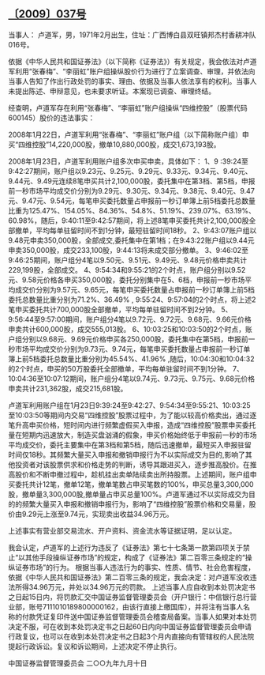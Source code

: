 ## [〔2009〕037号](http://www.csrc.gov.cn/pub/zjhpublic/G00306212/200911/t20091111_167940.htm)



当事人：
卢道军，男，1971年2月出生，住址：广西博白县双旺镇邦杰村香耕冲队016号。

依据《中华人民共和国证券法》（以下简称《证券法》）有关规定，我会依法对卢道军利用“张春梅”、“李丽虹”账户组操纵股价行为进行了立案调查、审理，并依法向当事人告知了作出行政处罚的事实、理由、依据及当事人依法享有的权利。当事人未提出陈述、申辩意见，也未要求听证。本案现已调查、审理终结。

经查明，卢道军存在利用“张春梅”、“李丽虹”账户组操纵“四维控股”（股票代码600145）股价的违法事实：

2008年1月22日，卢道军利用“张春梅”、“李丽虹”账户组（以下简称账户组）申买“四维控股”14,220,000股，撤单10,880,000股，成交1,673,193股。

2008年1月23日，卢道军利用账户组多次申买申卖，具体如下：
1、9 :39:24至9:42:27期间，账户组以9.23元、9.25元、9.29元、9.33元、9.34元、9.40元、9.44元、9.49元连续8笔申买共计2,100,000股，委托集中在第3档、第5档，申报前一秒市场平均成交价分别为9.29元、9.30元、9.34元、9.38元、9.40元、9.47元、9.47元、9.54元，每笔申买委托数量占申报前一秒订单簿上前5档委托总数量比重为125.47%、154.05%、84.36%、54.8%、51.19%、239.07%、63.19%、60.98%，随后，9:40:11至9:42:57期间，将上述8笔申买委托共计2,100,000股全部撤单，平均每单驻留时间不到1分钟，最短驻留时间18秒。
2、9:43:07账户组以9.48元申卖350,000股，全部成交,委托集中在第1档；在9:43:22账户组以9.44元申卖350,000股，成交233,100股，9:44:13将未成交部分撤单。
3、9:46:02至9:46:25期间，账户组分4笔以9.50元、9.51元、9.49元、9.48元价格申卖共计229,199股，全部成交。
4、9:54:34和9:55:21的2个时点，账户组分别以9.52元、9.58元价格各申买350,000股，委托分别集中在5、6档，申报前一秒市场平均成交价分别为9.57元、9.65元，每笔申买委托数量占申报前一秒订单簿上前5档委托总数量比重分别为71.2%、36.49% , 9:55:24、9:57:04的2个时点，将上述2笔申买委托共计700,000股全部撤单，平均每单驻留时间不到2分钟。
5、9:56:44至9:57:00期间，账户组分4笔以9.72元、9.72元、9.68元、9.66元价格申卖共计600,000股，成交555,013股。
6、10:03:25和10:03:50的2个时点，账户组分别以9.68元、9.69元价格申买各250,000股，委托集中在第5档，申报前一秒市场平均成交价分别为9.73元、9.74元，每笔申买委托数量占申报前一秒订单簿上前5档委托总数量比重分别为45.54%、41.96% ,随后，10:04:30和10:04:32的2个时点，申买的50万股委托全部撤单，平均每单驻留时间不到1分钟。
7、10:04:36至10:07:12期间，账户组分4笔以9.74元、9.73元、9.75元、9.68元价格申卖共计231,362股，成交215,681股。

卢道军利用账户组在1月23日9:39:24至9:42:27、9:54:34至9:55:21、10:03:25至10:03:50等期间内交易“四维控股”股票过程中，为了能以较高价格卖出，通过逐笔升高申买价格，短时间内进行频繁虚假买入申报，造成“四维控股”股票申买委托量在短期内迅速放大，制造买盘汹涌的假象，申买价格始终低于申报前一秒的市场平均成交价，委托主要集中在第3档和第5档，随后迅速撤单，最短买入申报驻留时间仅18秒。其频繁大量买入申报和撤销申报行为不以实际成交为目的,影响了其他投资者对该股票供求和价格走势的判断，诱导其跟进买入，逐步推高股价。在推高股价和不断申撤过程中，趁机挂出卖单陆续卖出所持股票。上述期间，账户组申买委托共计12笔，撤单12笔，撤单笔数占申买笔数的100%，申买总量3,300,000股，撤单量3,300,000股,撤单量占申买总量100%。卢道军通过不以实际成交为目的的频繁大量买入申报和撤销申报行为，影响了“四维控股”股票价格和交易量，股价由9.29元上涨至9.74元，实现卖出收益34.96万元。

上述事实有营业部交易流水、开户资料、资金流水等证据证明，足以认定。

我会认定，卢道军的上述行为违反了《证券法》第七十七条第一款第四项关于禁止“以其他手段操纵证券市场”的规定，构成了《证券法》第二百零三条规定的“操纵证券市场”的行为。
根据当事人违法行为的事实、性质、情节、社会危害程度，依据《中华人民共和国证券法》第二百零三条的规定，我会决定：对卢道军没收违法所得34.96万元，并处以34.96万元的罚款。
上述当事人应自收到本处罚决定书之日起15日内，将罚款汇交中国证券监督管理委员会（开户银行：中信银行总行营业部，账号7111010189800000162，由该行直接上缴国库），并将注有当事人名称的付款凭证复印件送中国证券监督管理委员会稽查局备案。当事人如果对本处罚决定不服，可在收到本处罚决定书之日起60日内向中国证券监督管理委员会申请行政复议，也可以在收到本处罚决定书之日起3个月内直接向有管辖权的人民法院提起行政诉讼。复议和诉讼期间，上述决定不停止执行。



中国证券监督管理委员会
二○○九年九月十日








 



